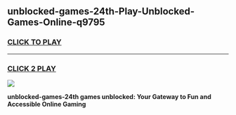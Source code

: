 
## unblocked-games-24th-Play-Unblocked-Games-Online-q9795
<h3>
<a href="https://premium76.site?title=unblocked-games-24th&ref=25A">CLICK TO PLAY</a></h3>
<hr>

<h3>
<a href="https://premium76.site?title=unblocked-games-24th&ref=25A">CLICK 2 PLAY</a>
  
</h3>

<a href="https://premium76.site?title=unblocked-games-24th&ref=25A"><img src="https://clearcache.store/games.png"></a>


**unblocked-games-24th games unblocked: Your Gateway to Fun and Accessible Online Gaming**
